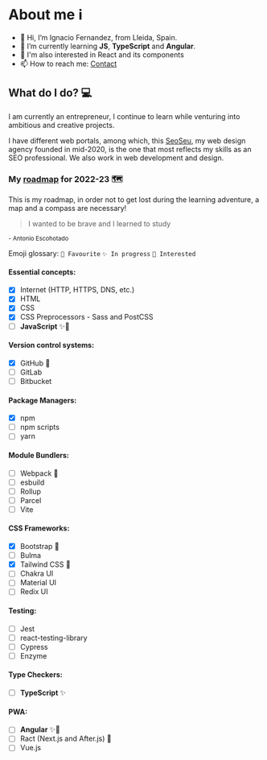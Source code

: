 # About me ℹ️

- 👋 Hi, I’m Ignacio Fernandez, from Lleida, Spain.
- 🌱 I’m currently learning **JS**, **TypeScript** and **Angular**.
- 🔎 I'm also interested in React and its components
- 📫 How to reach me: [Contact](https://seoseu.com/contacto)

## What do I do? 💻

I am currently an entrepreneur, I continue to learn while venturing into ambitious and creative projects.

I have different web portals, among which, this [SeoSeu](https://seoseu.com/), my web design agency founded in mid-2020, is the one that most reflects my skills as an SEO professional. We also work in web development and design.

### My [roadmap](https://roadmap.sh/frontend) for 2022-23 🗺️

This is my roadmap, in order not to get lost during the learning adventure, a map and a compass are necessary!

> I wanted to be brave and I learned to study

<sup>- Antonio Escohotado</sup>

Emoji glossary: `💟 Favourite` `✨ In progress` `🔎 Interested`

#### Essential concepts:
- [x] Internet (HTTP, HTTPS, DNS, etc.)
- [x] HTML
- [x] CSS
- [x] CSS Preprocessors - Sass and PostCSS
- [ ] **JavaScript** ✨💟

#### Version control systems:
- [x] GitHub 💟
- [ ] GitLab
- [ ] Bitbucket

#### Package Managers:
- [x] npm
- [ ] npm scripts
- [ ] yarn

#### Module Bundlers:
- [ ] Webpack 🔎
- [ ] esbuild
- [ ] Rollup
- [ ] Parcel
- [ ] Vite

#### CSS Frameworks:
- [x] Bootstrap 💟
- [ ] Bulma
- [x] Tailwind CSS 🔎
- [ ] Chakra UI
- [ ] Material UI
- [ ] Redix UI

#### Testing:
- [ ] Jest
- [ ] react-testing-library
- [ ] Cypress
- [ ] Enzyme

#### Type Checkers:
- [ ] **TypeScript** ✨

#### PWA:
- [ ] **Angular** ✨💟
- [ ] Ract (Next.js and After.js) 🔎
- [ ] Vue.js

<!---
ignacio-fm/ignacio-fm is a ✨ special ✨ repository because its `README.md` (this file) appears on your GitHub profile.
You can click the Preview link to take a look at your changes.
--->
